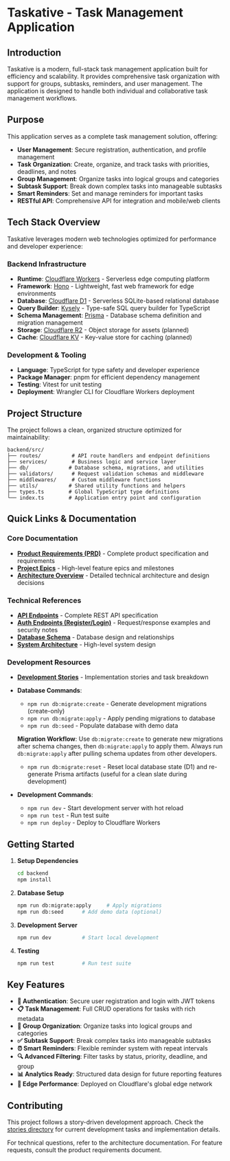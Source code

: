 # Taskative - Task Management Application

## Introduction

Taskative is a modern, full-stack task management application built for efficiency and scalability. It provides comprehensive task organization with support for groups, subtasks, reminders, and user management. The application is designed to handle both individual and collaborative task management workflows.

## Purpose

This application serves as a complete task management solution, offering:

-  **User Management**: Secure registration, authentication, and profile management
-  **Task Organization**: Create, organize, and track tasks with priorities, deadlines, and notes
-  **Group Management**: Organize tasks into logical groups and categories
-  **Subtask Support**: Break down complex tasks into manageable subtasks
-  **Smart Reminders**: Set and manage reminders for important tasks
-  **RESTful API**: Comprehensive API for integration and mobile/web clients

## Tech Stack Overview

Taskative leverages modern web technologies optimized for performance and developer experience:

### Backend Infrastructure

-  **Runtime**: [Cloudflare Workers](https://workers.cloudflare.com/) - Serverless edge computing platform
-  **Framework**: [Hono](https://hono.dev/) - Lightweight, fast web framework for edge environments
-  **Database**: [Cloudflare D1](https://developers.cloudflare.com/d1/) - Serverless SQLite-based relational database
-  **Query Builder**: [Kysely](https://kysely.dev/) - Type-safe SQL query builder for TypeScript
-  **Schema Management**: [Prisma](https://www.prisma.io/) - Database schema definition and migration management
-  **Storage**: [Cloudflare R2](https://developers.cloudflare.com/r2/) - Object storage for assets (planned)
-  **Cache**: [Cloudflare KV](https://developers.cloudflare.com/kv/) - Key-value store for caching (planned)

### Development & Tooling

-  **Language**: TypeScript for type safety and developer experience
-  **Package Manager**: pnpm for efficient dependency management
-  **Testing**: Vitest for unit testing
-  **Deployment**: Wrangler CLI for Cloudflare Workers deployment

## Project Structure

The project follows a clean, organized structure optimized for maintainability:

```
backend/src/
├── routes/          # API route handlers and endpoint definitions
├── services/        # Business logic and service layer
├── db/             # Database schema, migrations, and utilities
├── validators/      # Request validation schemas and middleware
├── middlewares/     # Custom middleware functions
├── utils/          # Shared utility functions and helpers
├── types.ts        # Global TypeScript type definitions
└── index.ts        # Application entry point and configuration
```

## Quick Links & Documentation

### Core Documentation

-  **[Product Requirements (PRD)](v1/prd.md)** - Complete product specification and requirements
-  **[Project Epics](v1/epics/)** - High-level feature epics and milestones
-  **[Architecture Overview](v1/architecture/)** - Detailed technical architecture and design decisions

### Technical References

-  **[API Endpoints](v1/architecture/section-2-api-endpoints.md)** - Complete REST API specification
-  **[Auth Endpoints (Register/Login)](v1/api/auth-endpoints.md)** - Request/response examples and security notes
-  **[Database Schema](v1/architecture/section-3-database-schema-full-sql.md)** - Database design and relationships
-  **[System Architecture](v1/architecture/section-1-overview-and-high-level-design.md)** - High-level system design

### Development Resources

-  **[Development Stories](v1/stories/)** - Implementation stories and task breakdown
-  **Database Commands**:

   -  `npm run db:migrate:create` - Generate development migrations (create-only)
   -  `npm run db:migrate:apply` - Apply pending migrations to database
   -  `npm run db:seed` - Populate database with demo data

   **Migration Workflow**: Use `db:migrate:create` to generate new migrations after schema changes, then `db:migrate:apply` to apply them. Always run `db:migrate:apply` after pulling schema updates from other developers.

   -  `npm run db:migrate:reset` - Reset local database state (D1) and re-generate Prisma artifacts (useful for a clean slate during development)

-  **Development Commands**:
   -  `npm run dev` - Start development server with hot reload
   -  `npm run test` - Run test suite
   -  `npm run deploy` - Deploy to Cloudflare Workers

## Getting Started

1. **Setup Dependencies**

   ```bash
   cd backend
   npm install
   ```

2. **Database Setup**

   ```bash
   npm run db:migrate:apply     # Apply migrations
   npm run db:seed      # Add demo data (optional)
   ```

3. **Development Server**

   ```bash
   npm run dev          # Start local development
   ```

4. **Testing**
   ```bash
   npm run test         # Run test suite
   ```

## Key Features

-  **🔐 Authentication**: Secure user registration and login with JWT tokens
-  **📋 Task Management**: Full CRUD operations for tasks with rich metadata
-  **👥 Group Organization**: Organize tasks into logical groups and categories
-  **✅ Subtask Support**: Break complex tasks into manageable subtasks
-  **⏰ Smart Reminders**: Flexible reminder system with repeat intervals
-  **🔍 Advanced Filtering**: Filter tasks by status, priority, deadline, and group
-  **📊 Analytics Ready**: Structured data design for future reporting features
-  **🚀 Edge Performance**: Deployed on Cloudflare's global edge network

## Contributing

This project follows a story-driven development approach. Check the [stories directory](v1/stories/) for current development tasks and implementation details.

For technical questions, refer to the architecture documentation. For feature requests, consult the product requirements document.
